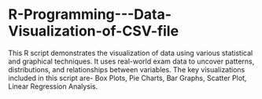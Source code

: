 # R-Programming---Data-Visualization-of-CSV-file
This R script demonstrates the visualization of data using various statistical and graphical techniques. It uses real-world exam data to uncover patterns, distributions, and relationships between variables. The key visualizations included in this script are- Box Plots, Pie Charts, Bar Graphs, Scatter Plot, Linear Regression Analysis.
